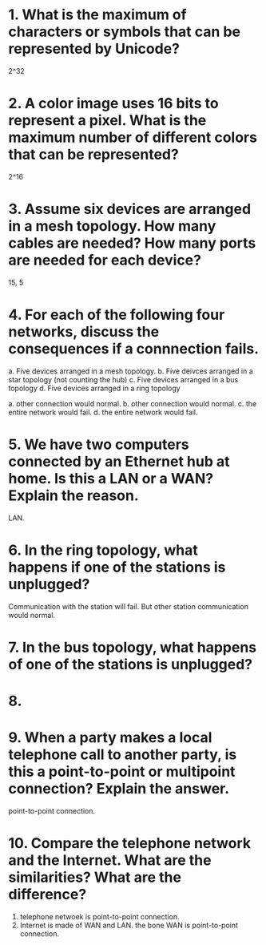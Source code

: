 # 1. What is the maximum of characters or symbols that can be represented by Unicode?
2^32

# 2. A color image uses 16 bits to represent a pixel. What is the maximum number of different colors that can be represented?
2^16

# 3. Assume six devices are arranged in a mesh topology. How many cables are needed? How many ports are needed for each device?
15, 5

# 4. For each of the following four networks, discuss the consequences if a connnection fails.
a. Five devices arranged in a mesh topology.
b. Five deivces arranged in a star topology (not counting the hub)
c. Five devices arranged in a bus topology
d. Five devices arranged in a ring topology

a. other connection would normal.
b. other connection would normal.
c. the entire network would fail.
d. the entire network would fail.

# 5. We have two computers connected by an Ethernet hub at home. Is this a LAN or a WAN? Explain the reason.
LAN.

# 6. In the ring topology, what happens if one of the stations is unplugged?
Communication with the station will fail. But other station communication would normal.

# 7. In the bus topology, what happens of one of the stations is unplugged?

# 8.

# 9. When a party makes a local telephone call to another party, is this a point-to-point or multipoint connection? Explain the answer.
point-to-point connection.

# 10. Compare the telephone network and the Internet. What are the similarities? What are the difference?
1. telephone netwoek is point-to-point connection.
2. Internet is made of WAN and LAN. the bone WAN is point-to-point connection.
